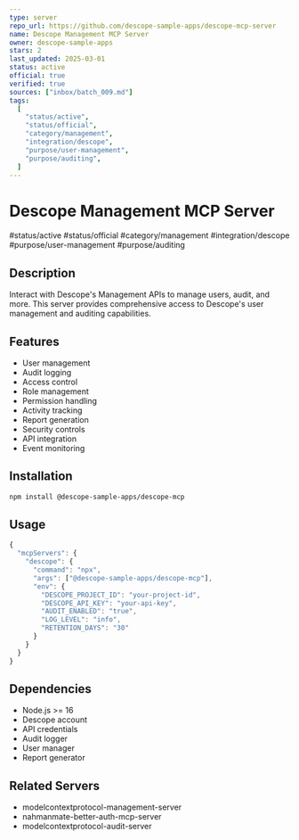 ```yaml
--- 
type: server
repo_url: https://github.com/descope-sample-apps/descope-mcp-server
name: Descope Management MCP Server
owner: descope-sample-apps
stars: 2
last_updated: 2025-03-01
status: active
official: true
verified: true
sources: ["inbox/batch_009.md"]
tags:
  [
    "status/active",
    "status/official",
    "category/management",
    "integration/descope",
    "purpose/user-management",
    "purpose/auditing",
  ]
---
```


# Descope Management MCP Server

#status/active #status/official #category/management #integration/descope #purpose/user-management #purpose/auditing

## Description

Interact with Descope's Management APIs to manage users, audit, and more. This server provides comprehensive access to Descope's user management and auditing capabilities.

## Features

- User management
- Audit logging
- Access control
- Role management
- Permission handling
- Activity tracking
- Report generation
- Security controls
- API integration
- Event monitoring

## Installation

```bash
npm install @descope-sample-apps/descope-mcp
```

## Usage

```javascript
{
  "mcpServers": {
    "descope": {
      "command": "npx",
      "args": ["@descope-sample-apps/descope-mcp"],
      "env": {
        "DESCOPE_PROJECT_ID": "your-project-id",
        "DESCOPE_API_KEY": "your-api-key",
        "AUDIT_ENABLED": "true",
        "LOG_LEVEL": "info",
        "RETENTION_DAYS": "30"
      }
    }
  }
}
```

## Dependencies

- Node.js >= 16
- Descope account
- API credentials
- Audit logger
- User manager
- Report generator

## Related Servers

- modelcontextprotocol-management-server
- nahmanmate-better-auth-mcp-server
- modelcontextprotocol-audit-server